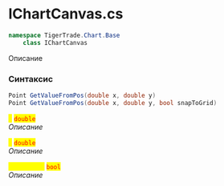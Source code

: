
# IChartCanvas.cs
```csharp
namespace TigerTrade.Chart.Base  
    class IChartCanvas
```

Описание

### Синтаксис
```csharp
Point GetValueFromPos(double x, double y)
Point GetValueFromPos(double x, double y, bool snapToGrid)
```

<mark style="color:yellow;">**`x`**</mark> <mark style="color:red;">`double`</mark>  
 *Описание*  
  
<mark style="color:yellow;">**`y`**</mark> <mark style="color:red;">`double`</mark>  
 *Описание*  
  
<mark style="color:yellow;">**`snapToGrid`**</mark> <mark style="color:red;">`bool`</mark>  
 *Описание*  
  

                    
                    